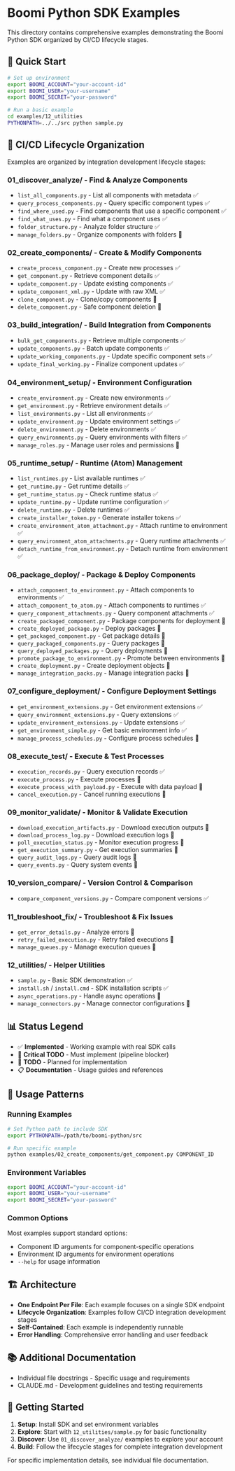 # Boomi Python SDK Examples

This directory contains comprehensive examples demonstrating the Boomi Python SDK organized by CI/CD lifecycle stages.

## 🚀 Quick Start

```bash
# Set up environment
export BOOMI_ACCOUNT="your-account-id"
export BOOMI_USER="your-username" 
export BOOMI_SECRET="your-password"

# Run a basic example
cd examples/12_utilities
PYTHONPATH=../../src python sample.py
```

## 📁 CI/CD Lifecycle Organization

Examples are organized by integration development lifecycle stages:

### **01_discover_analyze/** - Find & Analyze Components
- `list_all_components.py` - List all components with metadata ✅
- `query_process_components.py` - Query specific component types ✅  
- `find_where_used.py` - Find components that use a specific component ✅
- `find_what_uses.py` - Find what a component uses ✅
- `folder_structure.py` - Analyze folder structure ✅
- `manage_folders.py` - Organize components with folders 🚧

### **02_create_components/** - Create & Modify Components
- `create_process_component.py` - Create new processes ✅
- `get_component.py` - Retrieve component details ✅
- `update_component.py` - Update existing components ✅
- `update_component_xml.py` - Update with raw XML ✅
- `clone_component.py` - Clone/copy components 🚧
- `delete_component.py` - Safe component deletion 🚧

### **03_build_integration/** - Build Integration from Components
- `bulk_get_components.py` - Retrieve multiple components ✅
- `update_components.py` - Batch update components ✅
- `update_working_components.py` - Update specific component sets ✅
- `update_final_working.py` - Finalize component updates ✅

### **04_environment_setup/** - Environment Configuration
- `create_environment.py` - Create new environments ✅
- `get_environment.py` - Retrieve environment details ✅
- `list_environments.py` - List all environments ✅
- `update_environment.py` - Update environment settings ✅
- `delete_environment.py` - Delete environments ✅
- `query_environments.py` - Query environments with filters ✅
- `manage_roles.py` - Manage user roles and permissions 🚧

### **05_runtime_setup/** - Runtime (Atom) Management
- `list_runtimes.py` - List available runtimes ✅
- `get_runtime.py` - Get runtime details ✅
- `get_runtime_status.py` - Check runtime status ✅
- `update_runtime.py` - Update runtime configuration ✅
- `delete_runtime.py` - Delete runtimes ✅
- `create_installer_token.py` - Generate installer tokens ✅
- `create_environment_atom_attachment.py` - Attach runtime to environment ✅
- `query_environment_atom_attachments.py` - Query runtime attachments ✅
- `detach_runtime_from_environment.py` - Detach runtime from environment ✅

### **06_package_deploy/** - Package & Deploy Components
- `attach_component_to_environment.py` - Attach components to environments ✅
- `attach_component_to_atom.py` - Attach components to runtimes ✅
- `query_component_attachments.py` - Query component attachments ✅
- `create_packaged_component.py` - Package components for deployment 🚨
- `create_deployed_package.py` - Deploy packages 🚨
- `get_packaged_component.py` - Get package details 🚧
- `query_packaged_components.py` - Query packages 🚧
- `query_deployed_packages.py` - Query deployments 🚧
- `promote_package_to_environment.py` - Promote between environments 🚧
- `create_deployment.py` - Create deployment objects 🚧
- `manage_integration_packs.py` - Manage integration packs 🚧

### **07_configure_deployment/** - Configure Deployment Settings
- `get_environment_extensions.py` - Get environment extensions ✅
- `query_environment_extensions.py` - Query extensions ✅
- `update_environment_extensions.py` - Update extensions ✅
- `get_environment_simple.py` - Get basic environment info ✅
- `manage_process_schedules.py` - Configure process schedules 🚧

### **08_execute_test/** - Execute & Test Processes
- `execution_records.py` - Query execution records ✅
- `execute_process.py` - Execute processes 🚨
- `execute_process_with_payload.py` - Execute with data payload 🚨
- `cancel_execution.py` - Cancel running executions 🚧

### **09_monitor_validate/** - Monitor & Validate Execution
- `download_execution_artifacts.py` - Download execution outputs 🚨
- `download_process_log.py` - Download execution logs 🚨
- `poll_execution_status.py` - Monitor execution progress 🚨
- `get_execution_summary.py` - Get execution summaries 🚧
- `query_audit_logs.py` - Query audit logs 🚧
- `query_events.py` - Query system events 🚧

### **10_version_compare/** - Version Control & Comparison
- `compare_component_versions.py` - Compare component versions ✅

### **11_troubleshoot_fix/** - Troubleshoot & Fix Issues
- `get_error_details.py` - Analyze errors 🚧
- `retry_failed_execution.py` - Retry failed executions 🚧
- `manage_queues.py` - Manage execution queues 🚧

### **12_utilities/** - Helper Utilities
- `sample.py` - Basic SDK demonstration ✅
- `install.sh` / `install.cmd` - SDK installation scripts ✅
- `async_operations.py` - Handle async operations 🚧
- `manage_connectors.py` - Manage connector configurations 🚧

## 📊 Status Legend

- ✅ **Implemented** - Working example with real SDK calls
- 🚨 **Critical TODO** - Must implement (pipeline blocker)
- 🚧 **TODO** - Planned for implementation
- 📋 **Documentation** - Usage guides and references

## 🔧 Usage Patterns

### Running Examples
```bash
# Set Python path to include SDK
export PYTHONPATH=/path/to/boomi-python/src

# Run specific example
python examples/02_create_components/get_component.py COMPONENT_ID
```

### Environment Variables
```bash
export BOOMI_ACCOUNT="your-account-id"
export BOOMI_USER="your-username"
export BOOMI_SECRET="your-password"
```

### Common Options
Most examples support standard options:
- Component ID arguments for component-specific operations
- Environment ID arguments for environment operations
- `--help` for usage information

## 🏗️ Architecture

- **One Endpoint Per File**: Each example focuses on a single SDK endpoint
- **Lifecycle Organization**: Examples follow CI/CD integration development stages
- **Self-Contained**: Each example is independently runnable
- **Error Handling**: Comprehensive error handling and user feedback

## 📚 Additional Documentation

- Individual file docstrings - Specific usage and requirements
- CLAUDE.md - Development guidelines and testing requirements

## 🎯 Getting Started

1. **Setup**: Install SDK and set environment variables
2. **Explore**: Start with `12_utilities/sample.py` for basic functionality
3. **Discover**: Use `01_discover_analyze/` examples to explore your account
4. **Build**: Follow the lifecycle stages for complete integration development

For specific implementation details, see individual file documentation.